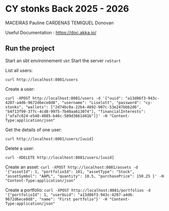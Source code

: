 # CY stonks Back 2025 - 2026
MACEIRAS Pauline
CARDENAS TEMIQUEL Donovan

Useful Documentation :
https://doc.akka.io/

## Run the project

Start an sbt environnement `sbt`
Start the server `reStart`

List all users:

    curl http://localhost:8081/users

Create a user:

    curl -XPOST http://localhost:8081/users -d '{"uuid": "a13d86f3-943c-4207-a4d6-9672d6ece0d8", "username": "Liselott", "password": "cy-stonks", "wallets": ["2d74bc0a-22b4-4892-907c-53e247bbb2d6", "b4f13f99-377c-4cd8-9975-7b40aa613074"], "financialInterests": ["afa7c024-e548-4085-b46c-589d3661d41b"]}' -H "Content-Type:application/json"

Get the details of one user:

    curl http://localhost:8081/users/[uuid]
Delete a user:

    curl -XDELETE http://localhost:8081/users/[uuid]


Create an asset:
``curl -XPOST http://localhost:8081/assets -d '{"assetId": 1, "portfolioId": 101, "assetType": "Stock", "assetSymbol": "AAPL", "quantity": 10.5, "purchasePrice": 150.25 }' -H "Content-Type:application/json"``

Create a portfolio:
``curl -XPOST http://localhost:8081/portfolios -d '{"portfolioId": 1, "userUuid": "a13d86f3-943c-4207-a4d6-9672d6ece0d8", "name": "First portfolio"}' -H "Content-Type:application/json" ``


